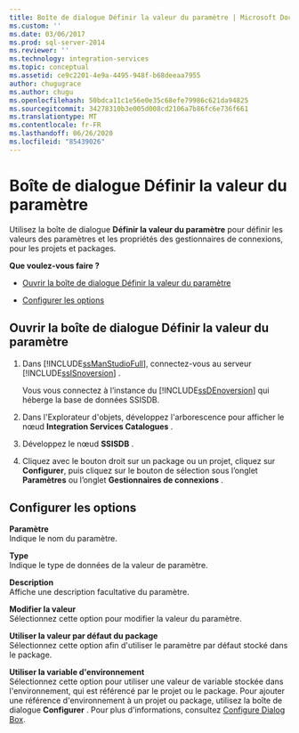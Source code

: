 ```yaml
---
title: Boîte de dialogue Définir la valeur du paramètre | Microsoft Docs
ms.custom: ''
ms.date: 03/06/2017
ms.prod: sql-server-2014
ms.reviewer: ''
ms.technology: integration-services
ms.topic: conceptual
ms.assetid: ce9c2201-4e9a-4495-948f-b68deeaa7955
author: chugugrace
ms.author: chugu
ms.openlocfilehash: 50bdca11c1e56e0e35c68efe79986c621da94825
ms.sourcegitcommit: 34278310b3e005d008cd2106a7b86fc6e736f661
ms.translationtype: MT
ms.contentlocale: fr-FR
ms.lasthandoff: 06/26/2020
ms.locfileid: "85439026"
---
```

# <a name="set-parameter-value-dialog-box"></a>Boîte de dialogue Définir la valeur du paramètre
  Utilisez la boîte de dialogue **Définir la valeur du paramètre** pour définir les valeurs des paramètres et les propriétés des gestionnaires de connexions, pour les projets et packages.  
  
 **Que voulez-vous faire ?**  
  
-   [Ouvrir la boîte de dialogue Définir la valeur du paramètre](#open_dialog)  
  
-   [Configurer les options](#option)  
  
##  <a name="open-the-set-parameter-value-dialog-box"></a><a name="open_dialog"></a> Ouvrir la boîte de dialogue Définir la valeur du paramètre  
  
1.  Dans [!INCLUDE[ssManStudioFull](../../includes/ssmanstudiofull-md.md)], connectez-vous au serveur [!INCLUDE[ssISnoversion](../../includes/ssisnoversion-md.md)] .  
  
     Vous vous connectez à l’instance du [!INCLUDE[ssDEnoversion](../../includes/ssdenoversion-md.md)] qui héberge la base de données SSISDB.  
  
2.  Dans l'Explorateur d'objets, développez l'arborescence pour afficher le nœud **Integration Services Catalogues** .  
  
3.  Développez le nœud **SSISDB** .  
  
4.  Cliquez avec le bouton droit sur un package ou un projet, cliquez sur **Configurer**, puis cliquez sur le bouton de sélection sous l’onglet **Paramètres** ou l’onglet **Gestionnaires de connexions** .  
  
##  <a name="configure-the-options"></a><a name="option"></a> Configurer les options  
 **Paramètre**  
 Indique le nom du paramètre.  
  
 **Type**  
 Indique le type de données de la valeur de paramètre.  
  
 **Description**  
 Affiche une description facultative du paramètre.  
  
 **Modifier la valeur**  
 Sélectionnez cette option pour modifier la valeur du paramètre.  
  
 **Utiliser la valeur par défaut du package**  
 Sélectionnez cette option afin d'utiliser le paramètre par défaut stocké dans le package.  
  
 **Utiliser la variable d'environnement**  
 Sélectionnez cette option pour utiliser une valeur de variable stockée dans l'environnement, qui est référencé par le projet ou le package. Pour ajouter une référence d'environnement à un projet ou package, utilisez la boîte de dialogue **Configurer** . Pour plus d'informations, consultez [Configure Dialog Box](configure-dialog-box.md).  
  
  
